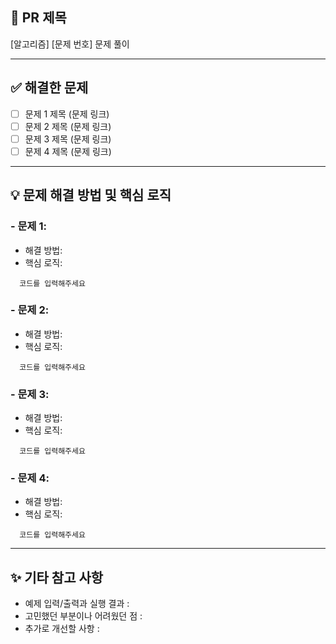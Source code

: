 ## 📌 PR 제목

[알고리즘] [문제 번호] 문제 풀이

---

## ✅ 해결한 문제
- [ ] 문제 1 제목 (문제 링크)
- [ ] 문제 2 제목 (문제 링크)
- [ ] 문제 3 제목 (문제 링크)
- [ ] 문제 4 제목 (문제 링크)

---

## 💡 문제 해결 방법 및 핵심 로직
### - 문제 1: 
  - 해결 방법:
  - 핵심 로직: 
```
  코드를 입력해주세요
```

### - 문제 2:
  - 해결 방법:
  - 핵심 로직:
```
  코드를 입력해주세요
```

### - 문제 3:
  - 해결 방법:
  - 핵심 로직:
```
  코드를 입력해주세요
```

### - 문제 4:
  - 해결 방법:
  - 핵심 로직:
```
  코드를 입력해주세요
```


---

## ✨ 기타 참고 사항
- 예제 입력/출력과 실행 결과 :
- 고민했던 부분이나 어려웠던 점 :
- 추가로 개선할 사항 :
